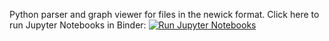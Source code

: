 Python parser and graph viewer for files in the newick format.
Click here to run Jupyter Notebooks in Binder: [![Run Jupyter Notebooks](https://mybinder.org/badge_logo.svg)](https://mybinder.org/v2/gh/RichardPotthoff/Newick/master?filepath=Newick.ipynb)

